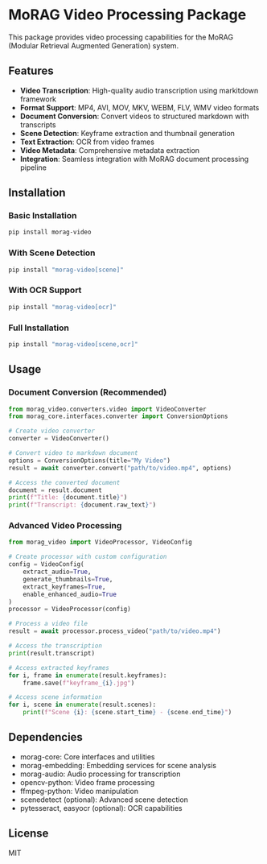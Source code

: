 # MoRAG Video Processing Package

This package provides video processing capabilities for the MoRAG (Modular Retrieval Augmented Generation) system.

## Features

- **Video Transcription**: High-quality audio transcription using markitdown framework
- **Format Support**: MP4, AVI, MOV, MKV, WEBM, FLV, WMV video formats
- **Document Conversion**: Convert videos to structured markdown with transcripts
- **Scene Detection**: Keyframe extraction and thumbnail generation
- **Text Extraction**: OCR from video frames
- **Video Metadata**: Comprehensive metadata extraction
- **Integration**: Seamless integration with MoRAG document processing pipeline

## Installation

### Basic Installation

```bash
pip install morag-video
```

### With Scene Detection

```bash
pip install "morag-video[scene]"
```

### With OCR Support

```bash
pip install "morag-video[ocr]"
```

### Full Installation

```bash
pip install "morag-video[scene,ocr]"
```

## Usage

### Document Conversion (Recommended)

```python
from morag_video.converters.video import VideoConverter
from morag_core.interfaces.converter import ConversionOptions

# Create video converter
converter = VideoConverter()

# Convert video to markdown document
options = ConversionOptions(title="My Video")
result = await converter.convert("path/to/video.mp4", options)

# Access the converted document
document = result.document
print(f"Title: {document.title}")
print(f"Transcript: {document.raw_text}")
```

### Advanced Video Processing

```python
from morag_video import VideoProcessor, VideoConfig

# Create processor with custom configuration
config = VideoConfig(
    extract_audio=True,
    generate_thumbnails=True,
    extract_keyframes=True,
    enable_enhanced_audio=True
)
processor = VideoProcessor(config)

# Process a video file
result = await processor.process_video("path/to/video.mp4")

# Access the transcription
print(result.transcript)

# Access extracted keyframes
for i, frame in enumerate(result.keyframes):
    frame.save(f"keyframe_{i}.jpg")

# Access scene information
for i, scene in enumerate(result.scenes):
    print(f"Scene {i}: {scene.start_time} - {scene.end_time}")
```

## Dependencies

- morag-core: Core interfaces and utilities
- morag-embedding: Embedding services for scene analysis
- morag-audio: Audio processing for transcription
- opencv-python: Video frame processing
- ffmpeg-python: Video manipulation
- scenedetect (optional): Advanced scene detection
- pytesseract, easyocr (optional): OCR capabilities

## License

MIT